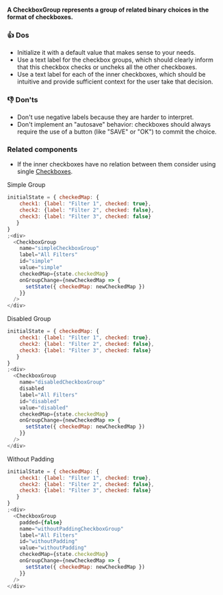 #### A CheckboxGroup represents a group of related binary choices in the format of checkboxes.

### 👍 Dos

- Initialize it with a default value that makes sense to your needs.
- Use a text label for the checkbox groups, which should clearly inform that this checkbox checks or uncheks all the other checkboxes.
- Use a text label for each of the inner checkboxes, which should be intuitive and provide sufficient context for the user take that decision.

### 👎 Don'ts

- Don't use negative labels because they are harder to interpret.
- Don't implement an "autosave" behavior: checkboxes should always require the use of a button (like "SAVE" or "OK") to commit the choice.

### Related components

- If the inner checkboxes have no relation between them consider using single <a href="#/Components/Forms/Checkbox">Checkboxes</a>.

Simple Group

```js
initialState = { checkedMap: {
    check1: {label: "Filter 1", checked: true}, 
    check2: {label: "Filter 2", checked: false}, 
    check3: {label: "Filter 3", checked: false}
   }
}
;<div>
  <CheckboxGroup
    name="simpleCheckboxGroup"
    label="All Filters"
    id="simple"
    value="simple"
    checkedMap={state.checkedMap}
    onGroupChange={newCheckedMap => {
      setState({ checkedMap: newCheckedMap })
    }}
  />
</div>
```

Disabled Group

```js
initialState = { checkedMap: {
    check1: {label: "Filter 1", checked: true}, 
    check2: {label: "Filter 2", checked: false}, 
    check3: {label: "Filter 3", checked: false}
   }
}
;<div>
  <CheckboxGroup
    name="disabledCheckboxGroup"
    disabled
    label="All Filters"
    id="disabled"
    value="disabled"
    checkedMap={state.checkedMap}
    onGroupChange={newCheckedMap => {
      setState({ checkedMap: newCheckedMap })
    }}
  />
</div>

```

Without Padding

```js
initialState = { checkedMap: {
    check1: {label: "Filter 1", checked: true}, 
    check2: {label: "Filter 2", checked: false}, 
    check3: {label: "Filter 3", checked: false}
   }
}
;<div>
  <CheckboxGroup
    padded={false}
    name="withoutPaddingCheckboxGroup"
    label="All Filters"
    id="withoutPadding"
    value="withoutPadding"
    checkedMap={state.checkedMap}
    onGroupChange={newCheckedMap => {
      setState({ checkedMap: newCheckedMap })
    }}
  />
</div>
```

